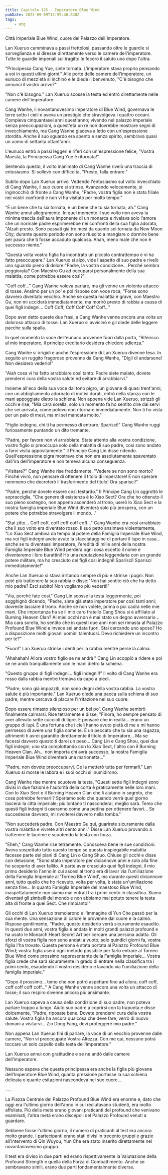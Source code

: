 ```yaml
---
title: Capitolo 125 - Imperatore Blue Wind
pubDate: 2023-09-09T13:59:48.840Z
tags:
    - atg
---
```



Città Imperiale Blue Wind, cuore del Palazzo dell'Imperatore.

Lan Xueruo camminava a passi frettolosi, passando oltre le guardie si sorveglianza e si diresse direttamente verso le camere dell'imperatore. Tutte le guardie imperiali sul tragitto le fecero il saluto una dopo l'altra.

"Principessa Cang Yue, siete tornata. L'imperatore stava proprio pensando a voi in questi ultimi giorni." Alle porte delle camere dell'imperatore, un eunuco di mezz'età si inchinò e le diede il benvenuto,
"C'è bisogno che annunci il vostro arrivo?"

"Non c'è bisogno." Lan Xueruo scosse la testa ed entrò direttamente nelle camere dell'imperatore.

Cang Wanhe, il novantanovesimo imperatore di Blue Wind, governava le terre sotto i cieli e aveva un prestigio che stravolgeva i quattro oceani. Compieva cinquantasei anni quest'anno; vivendo nel palazzo imperiale senza preoccupazioni, a quest'età un re non dovrebbe mostrare segni di invecchiamento, ma Cang Wanhe giaceva a letto con un'espressione stordita. Anche il suo sguardo era spento e senza spirito, sembrava quasi un uomo di settanta ottant'anni.

L'eunuco entrò a passi leggeri e riferì con un'espressione felice, "Vostra Maestà, la Principessa Cang Yue è ritornata!"

Sentendo questo, il volto inanimato di Cang Wanhe rivelò una traccia di entusiasmo. Si sollevò con difficoltà, "Presto, falla entrare."

Subito dopo Lan Xueruo arrivò. Vedendo l'entusiasmo sul volto invecchiato di Cang Wanhe, il suo cuore si strinse. Avanzando velocemente, si inginocchiò di fronte a Cang Wanhe, "Padre, vostra figlia non è stata filiale nei vostri confronti e non vi ha visitato per molto tempo."

"È un bene che tu sia tornata, è un bene che tu sia tornata, ah." Cang Wanhe annuì allegramente. In quel momento il suo volto non aveva la minima traccia dell'aura imponente di un monarca e rivelava solo l'amore che un normale padre esprimerebbe nei confronti della sua figlia adorata, "Alzati presto. Sono passati già tre mesi da quanto sei tornata da New Moon City; durante questo periodo non sono riuscito a mangiare o dormire bene per paura che ti fosse accaduto qualcosa. Ahah, meno male che non è successo niente."

"Questa volta vostra figlia ha incontrato un piccolo contrattempo e vi ha fatto preoccupare." Lan Xueruo si alzò, vide l'aspetto di suo padre e rivelò uno sguardo pieno di dolore:"Padre, la vostra condizione... Perché sembra peggiorata? Con Maestro Gu ad occuparsi personalmente della sua malattia, come potrebbe essere così?"

"Coff coff..." Cang Wanhe voleva parlare, ma gli venne un violento attacco di tosse. Ansimò per un po' e poi rispose con voce roca, "Forse sono davvero diventato vecchio. Anche se questa malattia è grave, con Maestro Gu, non mi ucciderà immediatamente, ma morirò presto di rabbia a causa di quei figli indegni... Coff Coff, Coff Coff Coff Coff..."

Dopo aver detto queste due frasi, a Cang Wanhe venne ancora una volta un doloroso attacco di tosse. Lan Xueruo si avvicinò e gli diede delle leggere pacche sulla spalla.

In quel momento la voce dell'eunuco provenne fuori dalla porta, "Riferisco al mio imperatore, il principe ereditario desidera chiedere udienza."

Cang Wanhe si irrigidì e anche l'espressione di Lan Xueruo divenne tesa. In seguito un ruggito fragoroso provenne da Cang Wanhe, "Digli di andarsene! Non desidero vederlo!"

"Aiah cosa vi ha fatto arrabbiare così tanto. Padre siete malato, dovete prendervi cura della vostra salute ed evitare di arrabbiarvi."

Insieme all'eco della sua voce dal tono pigro, un giovane di quasi trent'anni, con un abbigliamento adornato di motivi dorati, entrò nella stanza con le mani appoggiate dietro la schiena. Non appena vide Lan Xueruo, strizzò gli occhi e rise, "Mia cara sorella, solo un momento fa ho sentito dire dai servi che sei arrivata, come potevo non ritornare immediatamente. Non ti ho vista per un paio di mesi, ma mi sei mancata molto."

"Figlio indegno, chi ti ha permesso di entrare. Sparisci!" Cang Wanhe ruggì furiosamente puntando un dito tremante.

"Padre, per favore non vi arrabbiate. State attento alla vostra condizione, vostro figlio si preoccupa solo della malattia di suo padre, così sono andato a farvi visita appositamente." Il Principe Cang Lin disse ridendo. Quell'espressione pigra mostrava che non era assolutamente spaventato dall'ira dell'imperatore e non temeva alcuna conseguenza.

"Visitare?" Cang Wanhe rise freddamente, "Vedere se non sono morto?
Finché vivrò, non pensare di ottenere il titolo di imperatore! E non sperare nemmeno che decreterò il trasferimento del titolo! Ora sparisci!"

"Padre, perché dovete essere così testardo." Il Principe Cang Lin aggrottò le sopracciglia, "Che genere di esistenza è lo Xiao Sect? Ora che ho ottenuto il suo pieno sostegno, non appena ascenderò al trono, userò lo Xiao Sect e la nostra famiglia imperiale Blue Wind diventerà solo più prospera, con un potere che potrebbe stravolgere il mondo..."

"Stai zitto... Coff coff, coff coff coff coff..." Cang Wanhe era così arrabbiato che il suo volto era diventato rosso. Il suo petto ansimava violentemente, "Lo Xiao Sect ambiva da tempo al potere della Famiglia Imperiale Blue Wind, ma voi figli indegni avete avuto la sfacciataggine di portare il lupo in casa... anche se tu diventassi imperatore, l'eredità di mille anni della nostra Famiglia Imperiale Blue Wind perderà ogni cosa eccetto il nome e diventeremo i loro burattini! Ho una reputazione leggendaria con un grande potere militare, ma ho cresciuto dei figli così indegni! Sparisci! Sparisci immediatamente!"

Anche Lan Xueruo si stava irritando sempre di più e strinse i pugni. Non poté più trattenere la sua rabbia e disse:"Non hai sentito ciò che ha detto mio padre? Esci subito!
Non vogliamo più vederti!"

"Via, perché fate così." Cang Lin scosse la testa leggermente, poi sogghignò dicendo, "Padre, siete già stato imperatore per così tanti anni; dovreste lasciare il trono. Anche se non volete, prima o poi cadrà nelle mie mani. Che importanza ha se il mio caro fratello Cang Shou si è affiliato al Burning Heaven Clan? Ai miei occhi non è mai stato un degno avversario... Mia cara sorella, ho sentito che in questi due anni non sei rimasta al Palazzo Profound Blue Wind e invece sei andata fuori. Stai cercando uno sposo? Ho a disposizione molti giovani uomini talentuosi. Devo richiedere un incontro per te?"

"Fuori!" Lan Xueruo strinse i denti per la rabbia mentre perse la calma.

"Ahahahah! Allora vostro figlio se ne andrà." Cang Lin scoppiò a ridere e poi se ne andò tranquillamente con le mani dietro la schiena.

"Questo gruppo di figli indegni... figli indegni!!" Il volto di Cang Wanhe era rosso dalla rabbia mentre tremava da capo a piedi.

"Padre, sono già impazziti, non sono degni della vostra rabbia. La vostra salute è più importante." Lan Xueruo diede una pacca sulla schiena di suo padre, mentre cercava di placare l'irritazione nel suo cuore.

Dopo essere rimasto silenzioso per un bel po', Cang Wanhe sembrò finalmente calmarsi. Rise tetramente e disse, "Finora, ho sempre pensato di aver allevato sette cuccioli di tigre.
E pensare che in realtà... erano un gruppo di lupi. È una fortuna che i cieli hanno avuto pietà di me e mi hanno permesso di avere una figlia come te. È un peccato che tu sia una ragazza, altrimenti ti avrei garantito direttamente il titolo di Imperatore... Ma se facessi davvero questo ti darei un peso... Cang Lin e Cang Shou, quei due figli indegni; uno sta complottando con lo Xiao Sect, l'altro con il Burning Heaven Clan. Ah... non importa chi avrà successo, la nostra Famiglia Imperiale Blue Wind diventerà una marionetta..."

"Padre, non dovete preoccuparvi. Ce la metterò tutta per fermarli." Lan Xueruo si morse le labbra e i suoi occhi si inumidirono.

Cang Wanhe rise mentre scuoteva la testa, "Questi sette figli indegni sono divisi in due fazioni e l'autorità della corta è praticamente nelle loro mani. Con lo Xiao Sect e il Burning Heaven Clan che li aiutano in segreto, che cosa potrebbe fermarli? Speriamo solo che quando verrà quel giorno lascerai la città imperiale; più lontano ti nasconderai, meglio sarà. Temo che questi figli indegni ti useranno come una pedina per ottenere favori... Se succedesse davvero, mi rivolterei davvero nella tomba."

"Non succederà padre. Con Maestro Gu qui, guarirete sicuramente dalla vostra malattia e vivrete altri cento anni." Disse Lan Xueruo provando a trattenere le lacrime e scuotendo la testa con forza.

"Eheh," Cang Wanhe rise tetramente. Conosceva bene le sue condizioni. Aveva sospettato tutto questo tempo se questa inspiegabile malattia facesse parte dei piani di Cang Lin o Cang Shuo. Chiuse gli occhi e disse con delusione, "Sono stato imperatore per diciannove anni e solo alla fine ho scoperto di aver fallito. A parte aver cresciuto quei figli indegni, il mio primo desiderio l'anno in cui ascesi al trono era di lavar via l'umiliazione della Famiglia Imperiale al 'Torneo Blue Wind', ma durante questi diciannove anni, tutto quello che ho ricevuto, volta per volta, è stata un'umiliazione senza fine...
In quanto Famiglia Imperiale del maestoso Blue Wind, inaspettatamente non siamo mai entrati tra i primi cento in classifica. Siamo diventati gli zimbelli del mondo e non abbiamo mai potuto tenere la testa alta di fronte a quei Sect. Che rimpianto!"

Gli occhi di Lan Xueruo tremolarono e l'immagine di Yun Che passò per la sua mente. Una sensazione di calore le provenne dal cuore e la calmò. Rispose gentilmente, "Padre, questo desiderio verrà sicuramente esaudito. In questi due anni, vostra figlia è andata in molti grandi palazzi profound e ha usato le Monarch Heart Secret Art per cercare una persona adatta. Gli sforzi di vostra figlia non sono andati a vuoto; solo quindici giorni fa, vostra figlia l'ha trovato. Questa persona è stata portata al Palazzo Profound Blue Wind; vostra figlia userà ogni metodo possibile per farlo entrare al Torneo Blue Wind come prossimo rappresentante della Famiglia Imperiale... Vostra figlia crede che sarà sicuramente in grado di entrare nella classifica tra i primi cento, esaudendo il vostro desiderio e lavando via l'umiliazione della famiglia imperiale."

"Dopo il prossimo... temo che non potrò aspettare fino ad allora, coff coff, coff coff coff coff..." A Cang Wanhe venne ancora una volta un attacco di tosse; il suo respiro divenne ancora più ansimante.

Lan Xueruo sapeva a causa della condizione di suo padre, non poteva parlare troppo a lungo. Aiutò suo padre a coprirsi con la trapunta e disse dolcemente, "Padre, riposate bene. Dovete prendervi cura della vostra salute. Vostra figlia ha ancora qualcosa che deve fare, verrò di nuovo domani a visitarvi... Zio Dong Fang, devi proteggere mio padre."

Non appena Lan Xueruo finì di parlare, la voce di un vecchio provenne dalle camere, "Non vi preoccupate Vostra Altezza. Con me qui, nessuno potrà toccare un solo capello della testa dell'imperatore."

Lan Xueruo annuì con gratitudine e se ne andò dalle camere dell'imperatore.

Nessuno sapeva che questa principessa era anche la figlia più giovane dell'Imperatore Blue Wind, quanta pressione portasse la sua schiena delicata o quante esitazioni nascondeva nel suo cuore...

…..

La Piazza Centrale del Palazzo Profound Blue Wind era enorme e, dato che oggi era l'ultimo giorno dell'anno in cui reclutavano studenti, era molto affollata. Più della metà erano giovani praticanti del profound che venivano esaminati, l'altra metà erano discepoli del Palazzo Profound venuti a guardare.

Sebbene fosse l'ultimo giorno, il numero di praticanti al test era ancora molto grande. I partecipanti erano stati divisi in trecento gruppi e grazie all'intervento di Qin Wuyou, Yun Che era stato inserito direttamente nel novantanovesimo gruppo.

Il test era diviso in due parti ed erano rispettivamente la Valutazione della Profound Strength e quella della Forza di Combattimento. Anche se sembravano simili, erano due parti fondamentalmente diverse.



